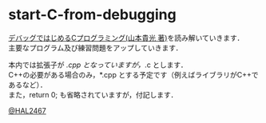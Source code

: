 # start-C-from-debugging

[デバッグではじめるCプログラミング(山本貴光 著)][1]を読み解いていきます．  
主要なプログラム及び練習問題をアップしていきます．

本内では拡張子が *.cpp となっていますが，*.c とします．  
C++の必要がある場合のみ，*.cpp とする予定です（例えばライブラリがC++であるなど）．  
また，return 0; も省略されていますが，付記します．  


[@HAL2467][0]

[0]: https://twitter.com/HAL2467 "@HAL2467"
[1]: http://www.shoeisha.co.jp/book/detail/9784798114194 "デバッグではじめるCプログラミング(山本貴光 著)"
